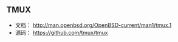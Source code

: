 ## TMUX

- 文档： http://man.openbsd.org/OpenBSD-current/man1/tmux.1
- 源码： https://github.com/tmux/tmux
